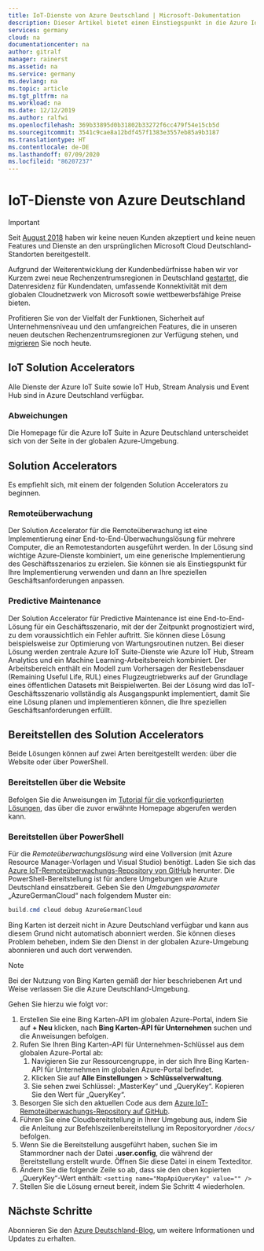 ```yaml
---
title: IoT-Dienste von Azure Deutschland | Microsoft-Dokumentation
description: Dieser Artikel bietet einen Einstiegspunkt in die Azure IoT Suite für Azure Deutschland.
services: germany
cloud: na
documentationcenter: na
author: gitralf
manager: rainerst
ms.assetid: na
ms.service: germany
ms.devlang: na
ms.topic: article
ms.tgt_pltfrm: na
ms.workload: na
ms.date: 12/12/2019
ms.author: ralfwi
ms.openlocfilehash: 369b33895d0b31802b33272f6cc479f54e15cb5d
ms.sourcegitcommit: 3541c9cae8a12bdf457f1383e3557eb85a9b3187
ms.translationtype: HT
ms.contentlocale: de-DE
ms.lasthandoff: 07/09/2020
ms.locfileid: "86207237"
---
```

# <a name="azure-germany-iot-services"></a>IoT-Dienste von Azure Deutschland

> [!IMPORTANT]
> Seit [August 2018](https://news.microsoft.com/europe/2018/08/31/microsoft-to-deliver-cloud-services-from-new-datacentres-in-germany-in-2019-to-meet-evolving-customer-needs/) haben wir keine neuen Kunden akzeptiert und keine neuen Features und Dienste an den ursprünglichen Microsoft Cloud Deutschland-Standorten bereitgestellt.
>
> Aufgrund der Weiterentwicklung der Kundenbedürfnisse haben wir vor Kurzem zwei neue Rechenzentrumsregionen in Deutschland [gestartet](https://azure.microsoft.com/blog/microsoft-azure-available-from-new-cloud-regions-in-germany/), die Datenresidenz für Kundendaten, umfassende Konnektivität mit dem globalen Cloudnetzwerk von Microsoft sowie wettbewerbsfähige Preise bieten. 
>
> Profitieren Sie von der Vielfalt der Funktionen, Sicherheit auf Unternehmensniveau und den umfangreichen Features, die in unseren neuen deutschen Rechenzentrumsregionen zur Verfügung stehen, und [migrieren](germany-migration-main.md) Sie noch heute.

## <a name="iot-solution-accelerators"></a>IoT Solution Accelerators
Alle Dienste der Azure IoT Suite sowie IoT Hub, Stream Analysis und Event Hub sind in Azure Deutschland verfügbar. 

### <a name="variations"></a>Abweichungen
Die Homepage für die Azure IoT Suite in Azure Deutschland unterscheidet sich von der Seite in der globalen Azure-Umgebung.

## <a name="solution-accelerators"></a>Solution Accelerators
Es empfiehlt sich, mit einem der folgenden Solution Accelerators zu beginnen. 

### <a name="remote-monitoring"></a>Remoteüberwachung
Der Solution Accelerator für die Remoteüberwachung ist eine Implementierung einer End-to-End-Überwachungslösung für mehrere Computer, die an Remotestandorten ausgeführt werden. In der Lösung sind wichtige Azure-Dienste kombiniert, um eine generische Implementierung des Geschäftsszenarios zu erzielen. Sie können sie als Einstiegspunkt für Ihre Implementierung verwenden und dann an Ihre speziellen Geschäftsanforderungen anpassen.

### <a name="predictive-maintenance"></a>Predictive Maintenance
Der Solution Accelerator für Predictive Maintenance ist eine End-to-End-Lösung für ein Geschäftsszenario, mit der der Zeitpunkt prognostiziert wird, zu dem voraussichtlich ein Fehler auftritt. Sie können diese Lösung beispielsweise zur Optimierung von Wartungsroutinen nutzen. Bei dieser Lösung werden zentrale Azure IoT Suite-Dienste wie Azure IoT Hub, Stream Analytics und ein Machine Learning-Arbeitsbereich kombiniert. Der Arbeitsbereich enthält ein Modell zum Vorhersagen der Restlebensdauer (Remaining Useful Life, RUL) eines Flugzeugtriebwerks auf der Grundlage eines öffentlichen Datasets mit Beispielwerten. Bei der Lösung wird das IoT-Geschäftsszenario vollständig als Ausgangspunkt implementiert, damit Sie eine Lösung planen und implementieren können, die Ihre speziellen Geschäftsanforderungen erfüllt.


## <a name="deploying-the-solution-accelerator"></a>Bereitstellen des Solution Accelerators

Beide Lösungen können auf zwei Arten bereitgestellt werden: über die Website oder über PowerShell.

### <a name="deploy-via-website"></a>Bereitstellen über die Website

Befolgen Sie die Anweisungen im [Tutorial für die vorkonfigurierten Lösungen](../iot-accelerators/iot-accelerators-remote-monitoring-explore.md), das über die zuvor erwähnte Homepage abgerufen werden kann.

### <a name="deploy-via-powershell"></a>Bereitstellen über PowerShell

Für die *Remoteüberwachungslösung* wird eine Vollversion (mit Azure Resource Manager-Vorlagen und Visual Studio) benötigt. Laden Sie sich das [Azure IoT-Remoteüberwachungs-Repository von GitHub](https://github.com/Azure/azure-iot-remote-monitoring) herunter. Die PowerShell-Bereitstellung ist für andere Umgebungen wie Azure Deutschland einsatzbereit. Geben Sie den *Umgebungsparameter* „AzureGermanCloud“ nach folgendem Muster ein:

```powershell
build.cmd cloud debug AzureGermanCloud
```

Bing Karten ist derzeit nicht in Azure Deutschland verfügbar und kann aus diesem Grund nicht automatisch abonniert werden. Sie können dieses Problem beheben, indem Sie den Dienst in der globalen Azure-Umgebung abonnieren und auch dort verwenden. 

> [!NOTE]
> Bei der Nutzung von Bing Karten gemäß der hier beschriebenen Art und Weise verlassen Sie die Azure Deutschland-Umgebung.

Gehen Sie hierzu wie folgt vor:

1. Erstellen Sie eine Bing Karten-API im globalen Azure-Portal, indem Sie auf **+ Neu** klicken, nach **Bing Karten-API für Unternehmen** suchen und die Anweisungen befolgen.
2. Rufen Sie Ihren Bing Karten-API für Unternehmen-Schlüssel aus dem globalen Azure-Portal ab: 
    1. Navigieren Sie zur Ressourcengruppe, in der sich Ihre Bing Karten-API für Unternehmen im globalen Azure-Portal befindet.
    2. Klicken Sie auf **Alle Einstellungen** > **Schlüsselverwaltung**. 
    3. Sie sehen zwei Schlüssel: „MasterKey“ und „QueryKey“. Kopieren Sie den Wert für „QueryKey“.
3. Besorgen Sie sich den aktuellen Code aus dem [Azure IoT-Remoteüberwachungs-Repository auf GitHub](https://github.com/Azure/azure-iot-remote-monitoring).
4. Führen Sie eine Cloudbereitstellung in Ihrer Umgebung aus, indem Sie die Anleitung zur Befehlszeilenbereitstellung im Repositoryordner `/docs/` befolgen. 
5. Wenn Sie die Bereitstellung ausgeführt haben, suchen Sie im Stammordner nach der Datei **.user.config**, die während der Bereitstellung erstellt wurde. Öffnen Sie diese Datei in einem Texteditor. 
6. Ändern Sie die folgende Zeile so ab, dass sie den oben kopierten „QueryKey“-Wert enthält: `<setting name="MapApiQueryKey" value="" />`
7. Stellen Sie die Lösung erneut bereit, indem Sie Schritt 4 wiederholen.
 


## <a name="next-steps"></a>Nächste Schritte
Abonnieren Sie den [Azure Deutschland-Blog](https://blogs.msdn.microsoft.com/azuregermany/), um weitere Informationen und Updates zu erhalten.
